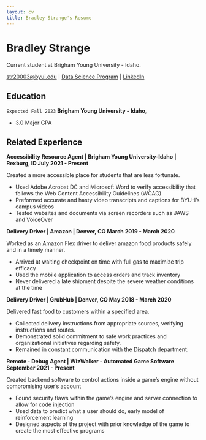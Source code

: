 ```yaml
---
layout: cv
title: Bradley Strange's Resume
---
```

# Bradley Strange

Current student at Brigham Young University - Idaho.

<div id="webaddress">
<a href="str20003@byui.edu">str20003@byui.edu</a>
| <a href="https://byuidatascience.github.io/development.html">Data Science Program</a>
| <a href="https://www.linkedin.com/in/brad-strange-75313619b/">LinkedIn</a>
</div>

<!-- https://www.monique.tech/the-art-of-markdown -->

## Education

`Expected Fall 2023`
__Brigham Young University - Idaho__,

- 3.0 Major GPA


## Related Experience
__Accessibility Resource Agent | Brigham Young University-Idaho | Rexburg, ID	July 2021 - Present__

Created a more accessible place for students that are less fortunate. 
-	Used Adobe Acrobat DC and Microsoft Word to verify accessibility that follows the Web Content Accessibility Guidelines (WCAG)
-	Preformed accurate and hasty video transcripts and captions for BYU-I’s campus videos
-	Tested websites and documents via screen recorders such as JAWS and VoiceOver

__Delivery Driver | Amazon | Denver, CO	March 2019 - March 2020__

Worked as an Amazon Flex driver to deliver amazon food products safely and in a timely manner.
-	Arrived at waiting checkpoint on time with full gas to maximize trip efficacy
-	Used the mobile application to access orders and track inventory
-	Never delivered a late shipment despite the severe weather conditions at the time

__Delivery Driver | GrubHub | Denver, CO May 2018 - March 2020__

Delivered fast food to customers within a specified area.
-	Collected delivery instructions from appropriate sources, verifying instructions and routes.
-	Demonstrated solid commitment to safe work practices and organizational initiatives regarding safety.
-	Remained in constant communication with the Dispatch department.
 
__Remote - Debug Agent | WizWalker - Automated Game Software September 2021 - Present__

Created backend software to control actions inside a game’s engine without compromising user’s account
-	Found security flaws within the game’s engine and server connection to allow for code injection
-	Used data to predict what a user should do, early model of reinforcement learning
-	Designed aspects of the project with prior knowledge of the game to create the most effective programs




<!-- ### Footer

Last updated: May 2013 -->


